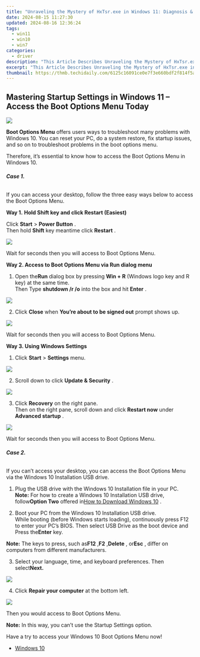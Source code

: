 ```yaml
---
title: "Unraveling the Mystery of HxTsr.exe in Windows 11: Diagnosis & Solutions"
date: 2024-08-15 11:27:30
updated: 2024-08-16 12:36:24
tags:
  - win11
  - win10
  - win7
categories:
  - driver
description: "This Article Describes Unraveling the Mystery of HxTsr.exe in Windows 11: Diagnosis & Solutions"
excerpt: "This Article Describes Unraveling the Mystery of HxTsr.exe in Windows 11: Diagnosis & Solutions"
thumbnail: https://thmb.techidaily.com/6125c16091ce0e7f3e660bdf2f814f5a9cf410ddebad9670bd4cad45f7263474.jpg
---
```


## Mastering Startup Settings in Windows 11 – Access the Boot Options Menu Today

![](https://images.drivereasy.com/wp-content/uploads/2017/02/Untitled.png)

**Boot Options Menu** offers users ways to troubleshoot many problems with Windows 10\. You can reset your PC, do a system restore, fix startup issues, and so on to troubleshoot problems in the boot options menu.

 Therefore, it’s essential to know how to access the Boot Options Menu in Windows 10.

###### **Case 1.**

 If you can access your desktop, follow the three easy ways below to access the Boot Options Menu.

**Way 1\.**   **Hold Shift key and click Restart (Easiest)**

 Click **Start**  \> **Power Button** .  
 Then hold **Shift**  key meantime click **Restart** .

![](https://images.drivereasy.com/wp-content/uploads/2017/02/1-16.png)

Wait for seconds then you will access to Boot Options Menu.

**Way 2\. Access to Boot Options Menu via Run dialog menu**

 1) Open the**Run** dialog box by pressing **Win + R** (Windows logo key and R key) at the same time.  
 Then Type **shutdown /r /o**  into the box and hit **Enter** .

![](https://images.drivereasy.com/wp-content/uploads/2017/02/5-6.png)

 2) Click **Close**  when **You’re about to be signed out**  prompt shows up.

![](https://images.drivereasy.com/wp-content/uploads/2017/02/5-1-1.png)

Wait for seconds then you will access to Boot Options Menu.

**Way 3\. Using Windows Settings**

 1) Click **Start**  \> **Settings**  menu.

![](https://images.drivereasy.com/wp-content/uploads/2017/02/2-15.png)

 2) Scroll down to click **Update & Security** .

![](https://images.drivereasy.com/wp-content/uploads/2017/02/3-9.png)

 3) Click **Recovery**  on the right pane.  
 Then on the right pane, scroll down and click **Restart now**  under **Advanced startup** .

![](https://images.drivereasy.com/wp-content/uploads/2017/02/4-9.png)

Wait for seconds then you will access to Boot Options Menu.

###### **Case 2.**

 If you can’t access your desktop, you can access the Boot Options Menu via the Windows 10 Installation USB drive.

 1) Plug the USB drive with the Windows 10 Installation file in your PC.  
**Note:** For how to create a Windows 10 Installation USB drive, follow**Option Two** offered in[How to Download Windows 10](https://tools.techidaily.com/drivereasy/download/) .

 2) Boot your PC from the Windows 10 Installation USB drive.  
 While booting (before Windows starts loading), continuously press F12 to enter your PC’s BIOS. Then select USB Drive as the boot device and Press the**Enter** key.

**Note:** The keys to press, such as**F12** ,**F2** ,**Delete** , or**Esc** , differ on computers from different manufacturers.

 3) Select your language, time, and keyboard preferences. Then select**Next.**

![](https://images.drivereasy.com/wp-content/uploads/2017/02/7-5.png)

 4) Click **Repair your computer**  at the bottom left.

![](https://images.drivereasy.com/wp-content/uploads/2017/02/8-6.png)

Then you would access to Boot Options Menu.

**Note:** In this way, you can’t use the Startup Settings option.

Have a try to access your Windows 10 Boot Options Menu now!

* [Windows 10](https://tools.techidaily.com/drivereasy/download/)

<ins class="adsbygoogle"
     style="display:block"
     data-ad-format="autorelaxed"
     data-ad-client="ca-pub-7571918770474297"
     data-ad-slot="1223367746"></ins>



<ins class="adsbygoogle"
     style="display:block"
     data-ad-client="ca-pub-7571918770474297"
     data-ad-slot="8358498916"
     data-ad-format="auto"
     data-full-width-responsive="true"></ins>
